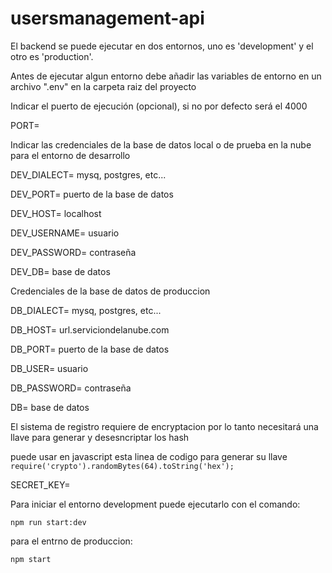 # usersmanagement-api

El backend se puede ejecutar en dos entornos, uno es 'development' y el otro es 'production'.

Antes de ejecutar algun entorno debe añadir las variables de entorno en un archivo ".env" en la carpeta raiz del proyecto

Indicar el puerto de ejecución (opcional), si no por defecto será el 4000

PORT=

Indicar las credenciales de la base de datos local o de prueba en la nube para el entorno de desarrollo

DEV_DIALECT=  mysq, postgres, etc... 

DEV_PORT=  puerto de la base de datos 

DEV_HOST=  localhost 

DEV_USERNAME=  usuario 

DEV_PASSWORD=  contraseña 

DEV_DB=  base de datos 

Credenciales de la base de datos de produccion

DB_DIALECT=  mysq, postgres, etc... 

DB_HOST=  url.serviciondelanube.com 

DB_PORT=  puerto de la base de datos 

DB_USER=  usuario 

DB_PASSWORD=  contraseña 

DB=  base de datos 

El sistema de registro requiere de encryptacion por lo tanto necesitará una llave para generar y desesncriptar los hash

puede usar en javascript esta linea de codigo para generar su llave
&nbsp;
`require('crypto').randomBytes(64).toString('hex');`

SECRET_KEY=

Para iniciar el entorno development puede ejecutarlo con el comando:

`npm run start:dev`

para el entrno de produccion:

`npm start`
